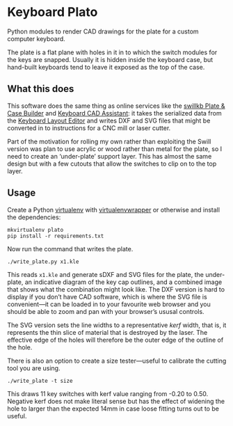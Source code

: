 Keyboard Plato
==============

Python modules to render CAD drawings for the plate for a custom computer keyboard.

The plate is a flat plane with holes in it in to which the switch
modules for the keys are snapped. Usually it is hidden inside the
keyboard case, but hand-built keyboards tend to leave it exposed as the
top of the case.


What this does
--------------

This software does the same thing as online services like the [swillkb Plate &
Case Builder][] and [Keyboard CAD Assistant][]: it takes the serialized
data from the [Keyboard Layout Editor][] and writes DXF and SVG files
that might be converted in to instructions for a CNC mill or laser cutter.

Part of the motivation for rolling my own rather than exploiting the
Swill version was plan to use acrylic or wood rather than metal for the
plate, so I need to create an ‘under-plate’ support layer. This has
almost the same design but with a few cutouts that allow the switches
to clip on to the top layer.


Usage
-----

Create a Python [virtualenv][] with [virtualenvwrapper][] or otherwise and install the dependencies:

    mkvirtualenv plato
    pip install -r requirements.txt

Now run the command that writes the plate.

    ./write_plate.py x1.kle

This reads `x1.kle` and generate sDXF and SVG files for the plate,
the under-plate, an indicative diagram of the key cap outlines,
and a combined image that shows what the combination
might look like. The DXF version is hard to display if you don’t have
CAD software, which is where the SVG file is convenient—it can be
loaded in to your favourite web browser and you should be able to zoom
and pan with your browser’s ususal controls.

The SVG version sets the line widths to a representative _kerf_ width,
that is, it represents the thin slice of material that is destroyed by
the laser. The effective edge of the holes will therefore be the outer
edge of the outline of the hole.

There is also an option to create a size tester—useful to calibrate the
cutting tool you are using.

    ./write_plate -t size

This draws 11 key switches with kerf value ranging from -0.20 to 0.50.
Negative kerf does not make literal sense but has the effect of widening the
hole to larger than the expected 14mm in case loose fitting turns out to be
useful.


  [Keyboard CAD Assistant]: http://www.keyboardcad.com/
  [Keyboard Layout Editor]: http://www.keyboard-layout-editor.com/
  [swillkb Plate & Case Builder]: http://builder.swillkb.com/


  [I built a keyboard from scratch]: http://gizmodo.com/i-built-a-keyboard-from-scratch-1649325860

  [virtualenv]: https://virtualenv.pypa.io/en/latest/
  [virtualenvwrapper]: https://virtualenvwrapper.readthedocs.io/en/latest/
